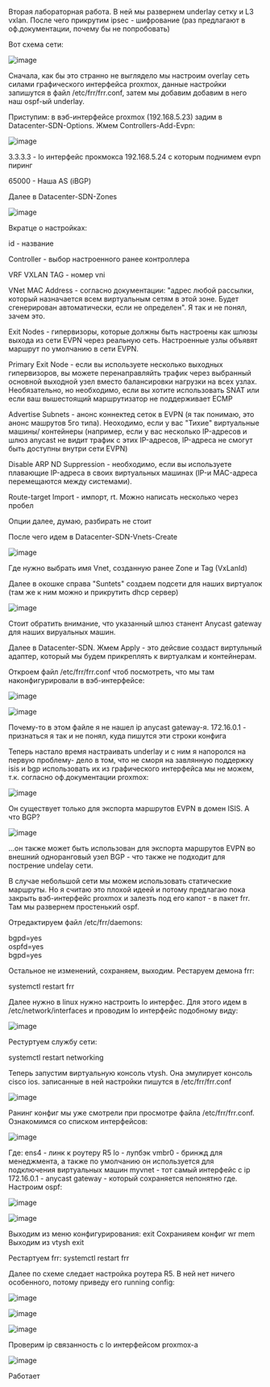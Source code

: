 Вторая лабораторная работа. В ней мы развернем underlay сетку и L3 vxlan. После чего прикрутим ipsec - шифрование (раз предлагают в оф.документации, почему бы не попробовать)

Вот схема сети:

![image](https://github.com/user-attachments/assets/01cfdeaf-9f22-4d6f-8a89-3e977ed2408d)



Сначала, как бы это странно не выглядело мы настроим overlay сеть силами графического интерфейса proxmox, данные настройки запишутся в файл /etc/frr/frr.conf, затем мы добавим добавим в него наш ospf-ый underlay.

Приступим: в вэб-интерфейсе proxmox (192.168.5.23) задим в Datacenter-SDN-Options. Жмем Controllers-Add-Evpn:

![image](https://github.com/user-attachments/assets/b96c58e1-577e-489c-be68-8161f9eaf8db)

3.3.3.3 - lo интерфейс прокмокса 192.168.5.24 с которым поднимем evpn пиринг

65000 - Наша AS (iBGP)

Далее в Datacenter-SDN-Zones

![image](https://github.com/user-attachments/assets/2e2380b1-2572-4fac-8bbc-423f5bffeee3)


Вкратце о настройках:

id - название

Controller - выбор настроенного ранее контроллера

VRF VXLAN TAG - номер vni

VNet MAC Address - согласно документации: "адрес любой рассылки, который назначается всем виртуальным сетям в этой зоне. Будет сгенерирован автоматически, если не определен". Я так и не понял, зачем это.

Exit Nodes - гипервизоры, которые должны быть настроены как шлюзы выхода из сети EVPN через реальную сеть. Настроенные узлы объявят маршрут по умолчанию в сети EVPN.

Primary Exit Node - если вы используете несколько выходных гипервизоров, вы можете перенаправляйть трафик через выбранный основной выходной узел вместо балансировки нагрузки на всех узлах. Необязательно, но необходимо, если вы хотите использовать SNAT или если ваш вышестоящий маршрутизатор не поддерживает ECMP

Advertise Subnets - анонс коннектед сеток в EVPN (я так понимаю, это анонс машрутов 5го типа). Неоходимо, если у вас "Тихие" виртуальные машины/ контейнеры (например, если у вас несколько IP-адресов и шлюз anycast не видит трафик с этих IP-адресов, IP-адреса не смогут быть доступны внутри сети EVPN)

Disable ARP ND Suppression - необходимо, если вы используете плавающие IP-адреса в своих виртуальных машинах (IP-и MAC-адреса перемещаются между системами).

Route-target Import - импорт, rt. Можно написать несколько через пробел

Опции далее, думаю, разбирать не стоит

После чего идем в Datacenter-SDN-Vnets-Create

![image](https://github.com/user-attachments/assets/53324136-805a-4fb5-a09b-86e885ef6720)

Где нужно выбрать имя Vnet, созданную ранее Zone и Tag (VxLanId)

Далее в окошке справа "Suntets" создаем подсети для наших виртуалок (там же к ним можно и прикрутить dhcp сервер) 

![image](https://github.com/user-attachments/assets/a7c8f4a0-2b81-4e83-8712-349650f2a99b)

Стоит обратить внимание, что указанный шлюз станент Anycast gateway для наших вируальных машин. 

Далее в Datacenter-SDN. Жмем Apply - это дейсвие создаст виртульный адаптер, который мы будем прикреплять к виртуалкам и контейнерам. 

Откроем файл /etc/frr/frr.conf чтоб посмотреть, что мы там наконфигурировали в вэб-интерфейсе:

![image](https://github.com/user-attachments/assets/0a83fcf2-4143-4571-9b90-d0393124c905)

![image](https://github.com/user-attachments/assets/72e3809a-76b8-40be-bf6f-731bb41d79c8)


Почему-то в этом файле я не нашел ip anycast gateway-я. 172.16.0.1 - признаться я так и не понял, куда пишутся эти строки конфига

Теперь настало время настраивать underlay и с ним я напоролся на первую проблему- дело в том, что не сморя на завлянную поддержку isis и bgp использовать их из графического интерфейса мы не можем, т.к. согласно оф.документации proxmox:

![image](https://github.com/user-attachments/assets/f0966a5c-9248-483a-b52a-fc486b49200c)

Он существует только для экспорта маршрутов EVPN в домен ISIS.
А что BGP?

![image](https://github.com/user-attachments/assets/bb10c844-4a5a-4987-89bc-21fb3c0b13f9)

...он также может быть использован для экспорта маршрутов EVPN во внешний одноранговый узел BGP - что также не подходит для пострение undelay сети. 

В случае небольшой сети мы можем использовать статические маршруты. Но я считаю это плохой идеей и потому предлагаю пока закрыть вэб-интерфейс proxmox и залезть под его капот - в пакет frr. Там мы развернем простенький ospf.

Отредактируем файл /etc/frr/daemons:

bgpd=yes\
ospfd=yes\
bgpd=yes

Остальное не изменений, сохраняем, выходим. Рестаруем демона frr:

systemctl restart frr

Далее нужно в linux нужно настроить lo интерфес. Для этого идем в /etc/network/interfaces и проводим lo интерфейс подобному виду:

![image](https://github.com/user-attachments/assets/be74c107-2bbd-4a1d-83da-d7d24487cdc9)

Рестуртуем службу сети:

systemctl restart networking

Теперь запустим виртуальную консоль vtysh. Она эмулирует консоль cisco ios. записанные в ней настройки пишутся в /etc/frr/frr.conf

![image](https://github.com/user-attachments/assets/a8c92ed8-463e-4c43-8fa5-956f9a2532dd)

Ранинг конфиг мы уже смотрели при просмотре файла /etc/frr/frr.conf. Ознакомимся со списком интерфейсов:

![image](https://github.com/user-attachments/assets/6e5d0a78-425b-40c0-add3-53e6fdb7ea5e)

Где:
ens4 - линк к роутеру R5
lo - лупбэк
vmbr0 - бринжд для менеджмента, а также по умолчанию он используется для подключения виртуальных машин
myvnet - тот самый интерфейс с ip 172.16.0.1 - anycast gateway - который сохраняется непонятно где.
Настроим ospf:

![image](https://github.com/user-attachments/assets/04d24616-45bc-44d9-b6cf-c019cfa56033)

![image](https://github.com/user-attachments/assets/7aac0b88-d17d-4871-af0a-c7c117e1b4ae)

Выходим из меню конфигурирования:
exit
Сохранияем конфиг
wr mem
Выходим из vtysh
exit

Рестартуем frr:
systemctl restart frr

Далее по схеме следает настройка роутера R5. В ней нет ничего особенного, потому приведу его running config:

![image](https://github.com/user-attachments/assets/370fd5a2-68b3-467f-be2d-62f634e02ad0)

![image](https://github.com/user-attachments/assets/53a3b759-d174-4796-8386-3698e93588a1)

![image](https://github.com/user-attachments/assets/161824e7-2347-4962-b669-6e31194968db)

Проверим ip связанность с lo интерфейсом proxmox-а

![image](https://github.com/user-attachments/assets/6a5c7cd6-6f24-46cb-825c-cb596e5dba3d)


Работает












